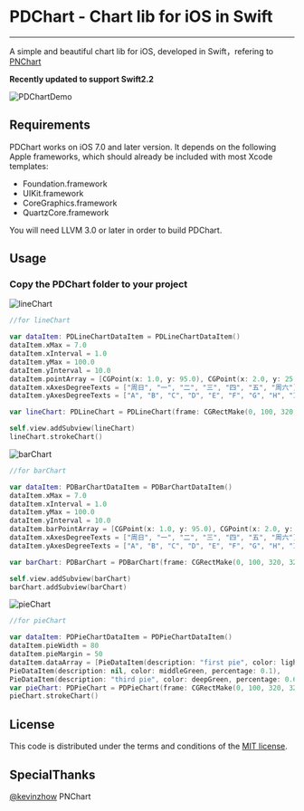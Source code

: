 # PDChart - Chart lib for iOS in Swift
---
A simple and beautiful chart lib for iOS, developed in Swift，refering to [PNChart](https://github.com/kevinzhow/PNChart/)

**Recently updated to support Swift2.2**

![PDChartDemo][1]


## Requirements

PDChart works on iOS 7.0 and later version. It depends on the following Apple frameworks, which should already be included with most Xcode templates:

* Foundation.framework
* UIKit.framework
* CoreGraphics.framework
* QuartzCore.framework

You will need LLVM 3.0 or later in order to build PDChart.




## Usage

### Copy the PDChart folder to your project

![lineChart][2]

```swift
//for lineChart

var dataItem: PDLineChartDataItem = PDLineChartDataItem()
dataItem.xMax = 7.0
dataItem.xInterval = 1.0
dataItem.yMax = 100.0
dataItem.yInterval = 10.0
dataItem.pointArray = [CGPoint(x: 1.0, y: 95.0), CGPoint(x: 2.0, y: 25.0), CGPoint(x: 3.0, y: 30.0), CGPoint(x: 4.0, y:50.0), CGPoint(x: 5.0, y: 55.0), CGPoint(x: 6.0, y: 60.0), CGPoint(x: 7.0, y: 90.0)]
dataItem.xAxesDegreeTexts = ["周日", "一", "二", "三", "四", "五", "周六"]
dataItem.yAxesDegreeTexts = ["A", "B", "C", "D", "E", "F", "G", "H", "I", "J"]

var lineChart: PDLineChart = PDLineChart(frame: CGRectMake(0, 100, 320, 320), dataItem: dataItem)

self.view.addSubview(lineChart)
lineChart.strokeChart()

```

![barChart][3]

```swift
//for barChart

var dataItem: PDBarChartDataItem = PDBarChartDataItem()
dataItem.xMax = 7.0
dataItem.xInterval = 1.0
dataItem.yMax = 100.0
dataItem.yInterval = 10.0
dataItem.barPointArray = [CGPoint(x: 1.0, y: 95.0), CGPoint(x: 2.0, y: 25.0), CGPoint(x: 3.0, y: 30.0), CGPoint(x: 4.0, y:50.0), CGPoint(x: 5.0, y: 55.0), CGPoint(x: 6.0, y: 60.0), CGPoint(x: 7.0, y: 90.0)]
dataItem.xAxesDegreeTexts = ["周日", "一", "二", "三", "四", "五", "周六"]
dataItem.yAxesDegreeTexts = ["A", "B", "C", "D", "E", "F", "G", "H", "I", "J"]

var barChart: PDBarChart = PDBarChart(frame: CGRectMake(0, 100, 320, 320), dataItem: dataItem)

self.view.addSubview(barChart)
barChart.addSubview(barChart)

```

![pieChart][4]

```swift
//for pieChart

var dataItem: PDPieChartDataItem = PDPieChartDataItem()
dataItem.pieWidth = 80
dataItem.pieMargin = 50
dataItem.dataArray = [PieDataItem(description: "first pie", color: lightGreen, percentage: 0.3),
PieDataItem(description: nil, color: middleGreen, percentage: 0.1),
PieDataItem(description: "third pie", color: deepGreen, percentage: 0.6)]
var pieChart: PDPieChart = PDPieChart(frame: CGRectMake(0, 100, 320, 320), dataItem: dataItem)
pieChart.strokeChart()
```

## License

This code is distributed under the terms and conditions of the [MIT license](LICENSE).

## SpecialThanks
[@kevinzhow](https://github.com/kevinzhow/PNChart/)  PNChart


[1]: http://o97h12868.bkt.clouddn.com/PDChart/pdchart.gif
[2]: http://o97h12868.bkt.clouddn.com/PDChart/line_chart.png?imageView2/2/w/375
[3]: http://o97h12868.bkt.clouddn.com/PDChart/bar_chart.png?imageView2/2/w/375
[4]: http://o97h12868.bkt.clouddn.com/PDChart/pie_chart.png?imageView2/2/w/375
